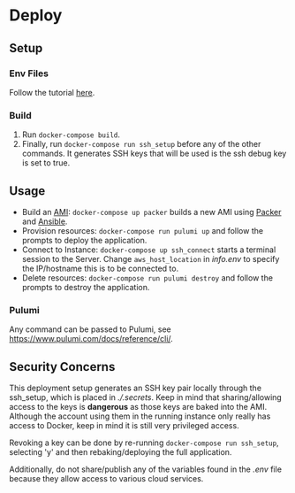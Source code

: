 # Deploy

## Setup

### Env Files

Follow the tutorial [here](https://github.com/jhburns/ExperienceCapture/blob/master/Documentation/Partial-Deploy.md#create-and-copy-environment-files).

### Build

1. Run `docker-compose build`. 
1. Finally, run `docker-compose run ssh_setup` before any of the other commands. It generates SSH keys that will be used is the ssh debug key is set to true.

## Usage

- Build an [AMI](https://docs.aws.amazon.com/AWSEC2/latest/UserGuide/AMIs.html): `docker-compose up packer` builds a new AMI using [Packer](https://www.packer.io/) and [Ansible](https://www.ansible.com/).
- Provision resources: `docker-compose run pulumi up` and follow the prompts to deploy the application.
- Connect to Instance: `docker-compose up ssh_connect` starts a terminal session to the Server. Change `aws_host_location` in *info.env* to specify the IP/hostname this is to be connected to.
- Delete resources: `docker-compose run pulumi destroy` and follow the prompts to destroy the application.

### Pulumi

Any command can be passed to Pulumi, see https://www.pulumi.com/docs/reference/cli/.

## Security Concerns

This deployment setup generates an SSH key pair locally through the ssh_setup, which is
placed in *./.secrets*. Keep in mind that sharing/allowing access to the keys is **dangerous**
as those keys are baked into the AMI. Although the account using them in the running instance only
really has access to Docker, keep in mind it is still very privileged access. 

Revoking a key can be done by re-running `docker-compose run ssh_setup`, selecting 'y' and then
rebaking/deploying the full application. 

Additionally, do not share/publish any of the variables found in the *.env* file because they 
allow access to various cloud services. 